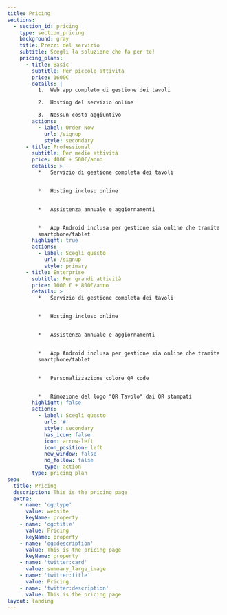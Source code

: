 ```yaml
---
title: Pricing
sections:
  - section_id: pricing
    type: section_pricing
    background: gray
    title: Prezzi del servizio
    subtitle: Scegli la soluzione che fa per te!
    pricing_plans:
      - title: Basic
        subtitle: Per piccole attività
        price: 1600€
        details: |
          1.  Web app completo di gestione dei tavoli

          2.  Hosting del servizio online

          3.  Nessun costo aggiuntivo
        actions:
          - label: Order Now
            url: /signup
            style: secondary
      - title: Professional
        subtitle: Per medie attività
        price: 400€ + 500€/anno
        details: >
          *   Servizio di gestione completa dei tavoli


          *   Hosting incluso online


          *   Assistenza annuale e aggiornamenti


          *   App Android inclusa per gestione sia online che tramite
          smartphone/tablet
        highlight: true
        actions:
          - label: Scegli questo
            url: /signup
            style: primary
      - title: Enterprise
        subtitle: Per grandi attività
        price: 1000 € + 800€/anno
        details: >
          *   Servizio di gestione completa dei tavoli


          *   Hosting incluso online


          *   Assistenza annuale e aggiornamenti


          *   App Android inclusa per gestione sia online che tramite
          smartphone/tablet


          *   Personalizzazione colore QR code


          *   Rimozione del logo "QR Tavolo" dai QR stampati
        highlight: false
        actions:
          - label: Scegli questo
            url: '#'
            style: secondary
            has_icon: false
            icon: arrow-left
            icon_position: left
            new_window: false
            no_follow: false
            type: action
        type: pricing_plan
seo:
  title: Pricing
  description: This is the pricing page
  extra:
    - name: 'og:type'
      value: website
      keyName: property
    - name: 'og:title'
      value: Pricing
      keyName: property
    - name: 'og:description'
      value: This is the pricing page
      keyName: property
    - name: 'twitter:card'
      value: summary_large_image
    - name: 'twitter:title'
      value: Pricing
    - name: 'twitter:description'
      value: This is the pricing page
layout: landing
---
```

